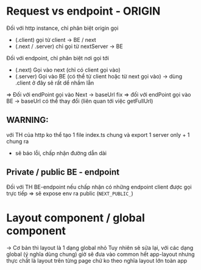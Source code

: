 # Request vs endpoint - ORIGIN

Đối với http instance, chỉ phân biệt origin gọi

- (.client) gọi từ client -> BE / next
- (.next / .server) chỉ gọi từ nextServer -> BE

Đối với endpoint, chỉ phân biệt nơi gọi tới

- (.next) Gọi vào next (chỉ có client gọi vào)
- (.server) Gọi vào BE (có thể từ client hoặc từ next gọi vào)
  -> dùng .client ở đây sẽ rất dể nhầm lẫn

=> Đối với endPoint gọi vào Next -> baseUrl fix
=> đối với endPoint gọi vào BE -> baseUrl có thể thay đổi
(liên quan tới việc getFullUrl)

## WARNING:

với TH của http ko thể tạo 1 file index.ts chung và export 1 server only + 1 chung ra

- sẽ báo lỗi, chấp nhận đường dẫn dài

## Private / public BE - endpoint

Đối với TH BE-endpoint nếu chấp nhận có những endpoint client được gọi trực tiếp
=> sẽ expose env ra public (`NEXT_PUBLIC_`)

# Layout component / global component

-> Cơ bản thì layout là 1 dạng global nhỏ
Tuy nhiên sẽ sửa lại, với các dạng global (ý nghĩa dùng chung) giờ sẽ đưa vào common hết
app-layout nhưng thực chất là layout trên từng page chứ ko theo nghĩa layout lớn toàn app
